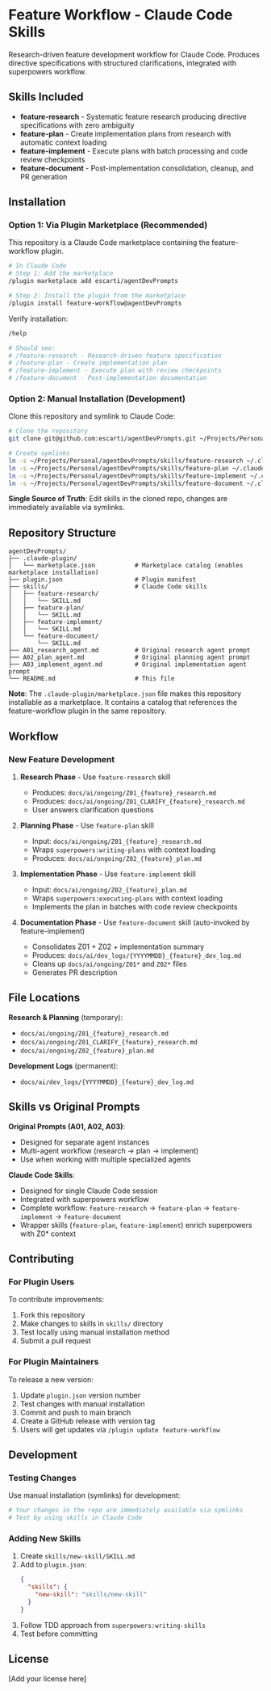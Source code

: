 # Feature Workflow - Claude Code Skills

Research-driven feature development workflow for Claude Code. Produces directive specifications with structured clarifications, integrated with superpowers workflow.

## Skills Included

- **feature-research** - Systematic feature research producing directive specifications with zero ambiguity
- **feature-plan** - Create implementation plans from research with automatic context loading
- **feature-implement** - Execute plans with batch processing and code review checkpoints
- **feature-document** - Post-implementation consolidation, cleanup, and PR generation

## Installation

### Option 1: Via Plugin Marketplace (Recommended)

This repository is a Claude Code marketplace containing the feature-workflow plugin.

```bash
# In Claude Code
# Step 1: Add the marketplace
/plugin marketplace add escarti/agentDevPrompts

# Step 2: Install the plugin from the marketplace
/plugin install feature-workflow@agentDevPrompts
```

Verify installation:
```bash
/help

# Should see:
# /feature-research - Research-driven feature specification
# /feature-plan - Create implementation plan
# /feature-implement - Execute plan with review checkpoints
# /feature-document - Post-implementation documentation
```

### Option 2: Manual Installation (Development)

Clone this repository and symlink to Claude Code:

```bash
# Clone the repository
git clone git@github.com:escarti/agentDevPrompts.git ~/Projects/Personal/agentDevPrompts

# Create symlinks
ln -s ~/Projects/Personal/agentDevPrompts/skills/feature-research ~/.claude/skills/feature-research
ln -s ~/Projects/Personal/agentDevPrompts/skills/feature-plan ~/.claude/skills/feature-plan
ln -s ~/Projects/Personal/agentDevPrompts/skills/feature-implement ~/.claude/skills/feature-implement
ln -s ~/Projects/Personal/agentDevPrompts/skills/feature-document ~/.claude/skills/feature-document
```

**Single Source of Truth**: Edit skills in the cloned repo, changes are immediately available via symlinks.

## Repository Structure

```
agentDevPrompts/
├── .claude-plugin/
│   └── marketplace.json           # Marketplace catalog (enables marketplace installation)
├── plugin.json                    # Plugin manifest
├── skills/                        # Claude Code skills
│   ├── feature-research/
│   │   └── SKILL.md
│   ├── feature-plan/
│   │   └── SKILL.md
│   ├── feature-implement/
│   │   └── SKILL.md
│   └── feature-document/
│       └── SKILL.md
├── A01_research_agent.md          # Original research agent prompt
├── A02_plan_agent.md              # Original planning agent prompt
├── A03_implement_agent.md         # Original implementation agent prompt
└── README.md                      # This file
```

**Note**: The `.claude-plugin/marketplace.json` file makes this repository installable as a marketplace. It contains a catalog that references the feature-workflow plugin in the same repository.

## Workflow

### New Feature Development

1. **Research Phase** - Use `feature-research` skill
   - Produces: `docs/ai/ongoing/Z01_{feature}_research.md`
   - Produces: `docs/ai/ongoing/Z01_CLARIFY_{feature}_research.md`
   - User answers clarification questions

2. **Planning Phase** - Use `feature-plan` skill
   - Input: `docs/ai/ongoing/Z01_{feature}_research.md`
   - Wraps `superpowers:writing-plans` with context loading
   - Produces: `docs/ai/ongoing/Z02_{feature}_plan.md`

3. **Implementation Phase** - Use `feature-implement` skill
   - Input: `docs/ai/ongoing/Z02_{feature}_plan.md`
   - Wraps `superpowers:executing-plans` with context loading
   - Implements the plan in batches with code review checkpoints

4. **Documentation Phase** - Use `feature-document` skill (auto-invoked by feature-implement)
   - Consolidates Z01 + Z02 + implementation summary
   - Produces: `docs/ai/dev_logs/{YYYYMMDD}_{feature}_dev_log.md`
   - Cleans up `docs/ai/ongoing/Z01*` and `Z02*` files
   - Generates PR description

## File Locations

**Research & Planning** (temporary):
- `docs/ai/ongoing/Z01_{feature}_research.md`
- `docs/ai/ongoing/Z01_CLARIFY_{feature}_research.md`
- `docs/ai/ongoing/Z02_{feature}_plan.md`

**Development Logs** (permanent):
- `docs/ai/dev_logs/{YYYYMMDD}_{feature}_dev_log.md`

## Skills vs Original Prompts

**Original Prompts (A01, A02, A03)**:
- Designed for separate agent instances
- Multi-agent workflow (research → plan → implement)
- Use when working with multiple specialized agents

**Claude Code Skills**:
- Designed for single Claude Code session
- Integrated with superpowers workflow
- Complete workflow: `feature-research` → `feature-plan` → `feature-implement` → `feature-document`
- Wrapper skills (`feature-plan`, `feature-implement`) enrich superpowers with Z0* context

## Contributing

### For Plugin Users

To contribute improvements:
1. Fork this repository
2. Make changes to skills in `skills/` directory
3. Test locally using manual installation method
4. Submit a pull request

### For Plugin Maintainers

To release a new version:
1. Update `plugin.json` version number
2. Test changes with manual installation
3. Commit and push to main branch
4. Create a GitHub release with version tag
5. Users will get updates via `/plugin update feature-workflow`

## Development

### Testing Changes

Use manual installation (symlinks) for development:
```bash
# Your changes in the repo are immediately available via symlinks
# Test by using skills in Claude Code
```

### Adding New Skills

1. Create `skills/new-skill/SKILL.md`
2. Add to `plugin.json`:
   ```json
   {
     "skills": {
       "new-skill": "skills/new-skill"
     }
   }
   ```
3. Follow TDD approach from `superpowers:writing-skills`
4. Test before committing

## License

[Add your license here]
